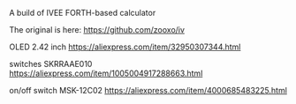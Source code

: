 A build of IVEE FORTH-based calculator

The original is here: https://github.com/zooxo/iv

OLED 2.42 inch https://aliexpress.com/item/32950307344.html

switches SKRRAAE010 https://aliexpress.com/item/1005004917288663.html

on/off switch MSK-12C02 https://aliexpress.com/item/4000685483225.html

